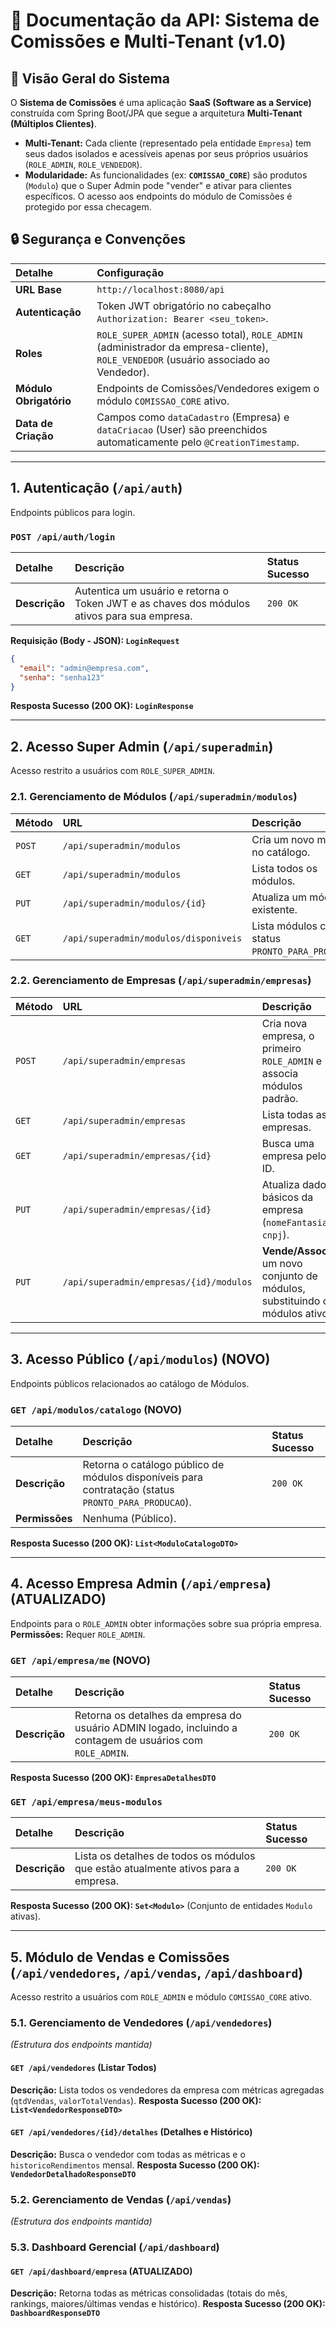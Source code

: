 # 📄 Documentação da API: Sistema de Comissões e Multi-Tenant (v1.0)

## 🌟 Visão Geral do Sistema

O **Sistema de Comissões** é uma aplicação **SaaS (Software as a Service)** construída com Spring Boot/JPA que segue a arquitetura **Multi-Tenant (Múltiplos Clientes)**.

* **Multi-Tenant:** Cada cliente (representado pela entidade `Empresa`) tem seus dados isolados e acessíveis apenas por seus próprios usuários (`ROLE_ADMIN`, `ROLE_VENDEDOR`).
* **Modularidade:** As funcionalidades (ex: **`COMISSAO_CORE`**) são produtos (`Modulo`) que o Super Admin pode "vender" e ativar para clientes específicos. O acesso aos endpoints do módulo de Comissões é protegido por essa checagem.

## 🔒 Segurança e Convenções

| Detalhe            | Configuração                                                          |
| :----------------- | :-------------------------------------------------------------------- |
| **URL Base** | `http://localhost:8080/api`                                           |
| **Autenticação** | Token JWT obrigatório no cabeçalho `Authorization: Bearer <seu_token>`. |
| **Roles** | `ROLE_SUPER_ADMIN` (acesso total), `ROLE_ADMIN` (administrador da empresa-cliente), `ROLE_VENDEDOR` (usuário associado ao Vendedor). |
| **Módulo Obrigatório** | Endpoints de Comissões/Vendedores exigem o módulo `COMISSAO_CORE` ativo. |
| **Data de Criação** | Campos como `dataCadastro` (Empresa) e `dataCriacao` (User) são preenchidos automaticamente pelo `@CreationTimestamp`. |

---

## 1. Autenticação (`/api/auth`)

Endpoints públicos para login.

### `POST /api/auth/login`

| Detalhe       | Descrição                                                                                             | Status Sucesso |
| :------------ | :---------------------------------------------------------------------------------------------------- | :------------- |
| **Descrição** | Autentica um usuário e retorna o Token JWT e as chaves dos módulos ativos para sua empresa. | `200 OK`       |

**Requisição (Body - JSON): `LoginRequest`**
```json
{
  "email": "admin@empresa.com",
  "senha": "senha123"
}
```
**Resposta Sucesso (200 OK): `LoginResponse`**

---

## 2. Acesso Super Admin (`/api/superadmin`)

Acesso restrito a usuários com `ROLE_SUPER_ADMIN`.

### 2.1. Gerenciamento de Módulos (`/api/superadmin/modulos`)

| Método | URL                          | Descrição                                                          |
| :----- | :--------------------------- | :----------------------------------------------------------------- |
| `POST` | `/api/superadmin/modulos`    | Cria um novo módulo no catálogo.                               |
| `GET`  | `/api/superadmin/modulos`    | Lista todos os módulos.                                     |
| `PUT`  | `/api/superadmin/modulos/{id}` | Atualiza um módulo existente.                               |
| `GET`  | `/api/superadmin/modulos/disponiveis` | Lista módulos com status `PRONTO_PARA_PRODUCAO`. |

### 2.2. Gerenciamento de Empresas (`/api/superadmin/empresas`)

| Método | URL                             | Descrição                                                                        |
| :----- | :------------------------------ | :------------------------------------------------------------------------------- |
| `POST` | `/api/superadmin/empresas`        | Cria nova empresa, o primeiro `ROLE_ADMIN` e associa módulos padrão. |
| `GET`  | `/api/superadmin/empresas`        | Lista todas as empresas.                                     |
| `GET`  | `/api/superadmin/empresas/{id}`   | Busca uma empresa pelo ID.                                     |
| `PUT`  | `/api/superadmin/empresas/{id}`   | Atualiza dados básicos da empresa (`nomeFantasia`, `cnpj`).          |
| `PUT`  | `/api/superadmin/empresas/{id}/modulos` | **Vende/Associa** um novo conjunto de módulos, substituindo os módulos ativos. |

---

## 3. Acesso Público (`/api/modulos`) **(NOVO)**

Endpoints públicos relacionados ao catálogo de Módulos.

### `GET /api/modulos/catalogo` **(NOVO)**

| Detalhe       | Descrição                                                                                             | Status Sucesso |
| :------------ | :---------------------------------------------------------------------------------------------------- | :------------- |
| **Descrição** | Retorna o catálogo público de módulos disponíveis para contratação (status `PRONTO_PARA_PRODUCAO`). | `200 OK`       |
| **Permissões**| Nenhuma (Público).                                                               |                |

**Resposta Sucesso (200 OK): `List<ModuloCatalogoDTO>`**

---

## 4. Acesso Empresa Admin (`/api/empresa`) **(ATUALIZADO)**

Endpoints para o `ROLE_ADMIN` obter informações sobre sua própria empresa.
**Permissões:** Requer `ROLE_ADMIN`.

### `GET /api/empresa/me` **(NOVO)**

| Detalhe       | Descrição                                                                                                  | Status Sucesso |
| :------------ | :--------------------------------------------------------------------------------------------------------- | :------------- |
| **Descrição** | Retorna os detalhes da empresa do usuário ADMIN logado, incluindo a contagem de usuários com `ROLE_ADMIN`. | `200 OK`       |

**Resposta Sucesso (200 OK): `EmpresaDetalhesDTO`**

### `GET /api/empresa/meus-modulos`

| Detalhe       | Descrição                                                                      | Status Sucesso |
| :------------ | :----------------------------------------------------------------------------- | :------------- |
| **Descrição** | Lista os detalhes de todos os módulos que estão atualmente ativos para a empresa. | `200 OK`       |

**Resposta Sucesso (200 OK): `Set<Modulo>`** (Conjunto de entidades `Modulo` ativas).

---

## 5. Módulo de Vendas e Comissões (`/api/vendedores`, `/api/vendas`, `/api/dashboard`)

Acesso restrito a usuários com `ROLE_ADMIN` e módulo `COMISSAO_CORE` ativo.

### 5.1. Gerenciamento de Vendedores (`/api/vendedores`)

*(Estrutura dos endpoints mantida)*

#### `GET /api/vendedores` (Listar Todos)
**Descrição:** Lista todos os vendedores da empresa com métricas agregadas (`qtdVendas`, `valorTotalVendas`).
**Resposta Sucesso (200 OK): `List<VendedorResponseDTO>`**

#### `GET /api/vendedores/{id}/detalhes` (Detalhes e Histórico)
**Descrição:** Busca o vendedor com todas as métricas e o `historicoRendimentos` mensal.
**Resposta Sucesso (200 OK): `VendedorDetalhadoResponseDTO`**

### 5.2. Gerenciamento de Vendas (`/api/vendas`)

*(Estrutura dos endpoints mantida)*

### 5.3. Dashboard Gerencial (`/api/dashboard`)

#### `GET /api/dashboard/empresa` **(ATUALIZADO)**
**Descrição:** Retorna todas as métricas consolidadas (totais do mês, rankings, maiores/últimas vendas e histórico).
**Resposta Sucesso (200 OK): `DashboardResponseDTO`**